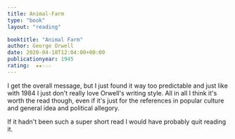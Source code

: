 ```yaml
---
title: Animal-Farm
type: "book"
layout: "reading"

booktitle: "Animal Farm"
author: George Orwell
date: 2020-04-18T12:04:00+00:00
publicationyear: 1945
rating:  ★★☆☆☆
---
```


I get the overall message, but I just found it way too predictable and just like with 1984 I just don't really love Orwell's writing style. All in all I think it's worth the read though, even if it's just for the references in popular culture and general idea and political allegory.

If it hadn't been such a super short read I would have probably quit reading it.
